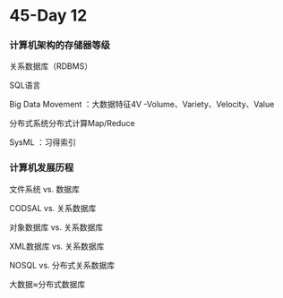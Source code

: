# 45-Day 12

### 计算机架构的存储器等级 

关系数据库（RDBMS） 

SQL语言

Big Data Movement ：大数据特征4V -Volume、Variety、Velocity、Value

分布式系统分布式计算Map/Reduce 

SysML ：习得索引



 

### 计算机发展历程

文件系统 vs. 数据库

CODSAL vs. 关系数据库

对象数据库 vs. 关系数据库

XML数据库 vs. 关系数据库

NOSQL vs. 分布式关系数据库

 

大数据$\approx$分布式数据库

 